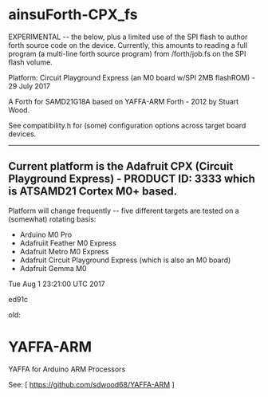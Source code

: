 # ainsuForth-CPX_fs

EXPERIMENTAL -- the below, plus a limited use of the SPI flash
to author forth source code on the device.  Currently, this
amounts to reading a full program (a multi-line forth source
program) from /forth/job.fs on the SPI flash volume.


Platform: Circuit Playground Express (an M0 board w/SPI 2MB flashROM) - 29 July 2017

A Forth for SAMD21G18A based on YAFFA-ARM Forth - 2012 by Stuart Wood.



See compatibility.h for (some) configuration options across
target board devices.

------------------------------------------------------------
Current platform is the Adafruit CPX (Circuit Playground Express) - PRODUCT ID: 3333
which is ATSAMD21 Cortex M0+ based.
------------------------------------------------------------

Platform will change frequently -- five different targets are
tested on a (somewhat) rotating basis:

  * Arduino M0 Pro
  * Adafruiit Feather M0 Express
  * Adafruit Metro M0 Express
  * Adafruit Circuit Playground Express (which is also an M0 board)
  * Adafruit Gemma M0

Tue Aug  1 23:21:00 UTC 2017

ed91c

old:

# YAFFA-ARM
YAFFA for Arduino ARM Processors 

See:
 [ https://github.com/sdwood68/YAFFA-ARM ]

